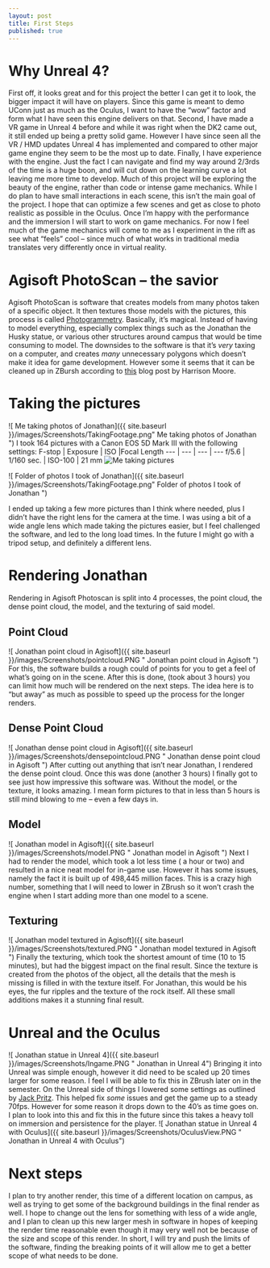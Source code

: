 ```yaml
---
layout: post
title: First Steps
published: true
---
```




# Why Unreal 4?
First off, it looks great and for this project the better I can get it to look, the bigger impact it will have on players. Since this game is meant to demo UConn just as much as the Oculus, I want to have the “wow” factor and form what I have seen this engine delivers on that. Second, I have made a VR game in Unreal 4 before and while it was right when the DK2 came out, it still ended up being a pretty solid game. However I have since seen all the VR / HMD updates Unreal 4 has implemented and compared to other major game engine they seem to be the most up to date. Finally, I have experience with the engine. Just the fact I can navigate and find my way around 2/3rds of the time is a huge boon, and will cut down on the learning curve a lot leaving me more time to develop.
Much of this project will be exploring the beauty of the engine, rather than code or intense game mechanics. While I do plan to have small interactions in each scene, this isn’t the main goal of the project. I hope that can optimize a few scenes and get as close to photo realistic as possible in the Oculus. Once I’m happy with the performance and the immersion I will start to work on game mechanics. For now I feel much of the game mechanics will come to me as I experiment in the rift as see what “feels” cool – since much of what works in traditional media translates very differently once in virtual reality.


# Agisoft PhotoScan – the savior
Agisoft PhotoScan is software that creates models from many photos taken of a specific object. It then textures those models with the pictures, this process is called [Photogrammetry]( https://en.wikipedia.org/wiki/Photogrammetry). Basically, it’s magical. Instead of having to model everything, especially complex things such as the Jonathan the Husky statue, or various other structures around campus that would be time consuming to model.
The downsides to the software is that it’s _very_ taxing on a computer, and creates _many_ unnecessary polygons which doesn’t make it idea for game development. However some it seems that it can be cleaned up in ZBursh according to [this]( https://www.unrealengine.com/blog/creating-assets-for-open-world-demo) blog post by Harrison Moore.
# Taking the pictures
![ Me taking photos of Jonathan]({{ site.baseurl }}/images/Screenshots/TakingFootage.png" Me taking photos of Jonathan ")
I took 164 pictures with a Canon EOS 5D Mark III with the following settings:
F-stop | Exposure | ISO |Focal Length
--- | --- | --- | --- 
f/5.6 | 1/160 sec. | ISO-100 | 21 mm
![Me taking pictures]({{site.baseurl}}/images/Screenshots/TakingFootage.png)

![ Folder of photos I took of Jonathan]({{ site.baseurl }}/images/Screenshots/TakingFootage.png" Folder of photos I took of Jonathan ")

I ended up taking a few more pictures than I think where needed, plus I didn’t have the right lens for the camera at the time. I was using a bit of a wide angle lens which made taking the pictures easier, but I feel challenged the software, and led to the long load times. In the future I might go with a tripod setup, and definitely a different lens.

# Rendering Jonathan
Rendering in Agisoft Photoscan is split into 4 processes, the point cloud, the dense point cloud, the model, and the texturing of said model. 
## Point Cloud
![ Jonathan point cloud in Agisoft]({{ site.baseurl }}/images/Screenshots/pointcloud.PNG " Jonathan point cloud in Agisoft ")
For this, the software builds a rough could of points for you to get a feel of what’s going on in the scene. After this is done, (took about 3 hours) you can limit how much will be rendered on the next steps. The idea here is to “but away” as much as possible to speed up the process for the longer renders.
## Dense Point Cloud
![ Jonathan dense point cloud in Agisoft]({{ site.baseurl }}/images/Screenshots/densepointcloud.PNG " Jonathan dense point cloud in Agisoft ")
After cutting out anything that isn’t near Jonathan, I rendered the dense point cloud.  Once this was done (another 3 hours) I finally got to see just how impressive this software was. Without the model, or the texture, it looks amazing. I mean form pictures to that in less than 5 hours is still mind blowing to me – even a few days in.
## Model
![ Jonathan model in Agisoft]({{ site.baseurl }}/images/Screenshots/model.PNG " Jonathan model in Agisoft ")
Next I had to render the model, which took a lot less time ( a hour or two) and resulted in a nice neat model for in-game use. However it has some issues, namely the fact it is built up of 498,445 million faces. This is a crazy high number, something that I will need to lower in ZBrush so it won’t crash the engine when I start adding more than one model to a scene.
## Texturing
![ Jonathan model textured in Agisoft]({{ site.baseurl }}/images/Screenshots/textured.PNG " Jonathan model textured in Agisoft ")
Finally the texturing, which took the shortest amount of time (10 to 15 minutes), but had the biggest impact on the final result. Since the texture is created from the photos of the object, all the details that the mesh is missing is filled in with the texture itself. For Jonathan, this would be his eyes, the fur ripples and the texture of the rock itself. All these small additions makes it a stunning final result.
# Unreal and the Oculus
![ Jonathan statue in Unreal 4]({{ site.baseurl }}/images/Screenshots/Ingame.PNG " Jonathan in Unreal 4")
Bringing it into Unreal was simple enough, however it did need to be scaled up 20 times larger for some reason. I feel I will be able to fix this in ZBrush later on in the semester. On the Unreal side of things I lowered some settings as outlined by [Jack Pritz]( http://jackpritz.com/1/post/2014/09/optimizing-frame-rate-in-unreal-engine-for-the-oculus-rift.html). This helped fix _some_ issues and get the game up to a steady 70fps. However for some reason it drops down to the 40’s as time goes on. I plan to look into this and fix this in the future since this takes a heavy toll on immersion and persistence for the player.
![ Jonathan statue in Unreal 4 with Oculus]({{ site.baseurl }}/images/Screenshots/OculusView.PNG " Jonathan in Unreal 4 with Oculus")
# Next steps
I plan to try another render, this time of a different location on campus, as well as trying to get some of the background buildings in the final render as well. I hope to change out the lens for something with less of a wide angle, and I plan to clean up this new larger mesh in software in hopes of keeping the render time reasonable even though it may very well not be because of the size and scope of this render. In short, I will try and push the limits of the software, finding the breaking points of it will allow me to get a better scope of what needs to be done.
